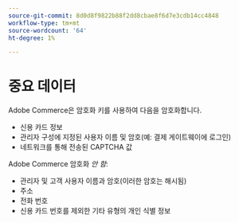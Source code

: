 ```yaml
---
source-git-commit: 8d0d8f9822b88f2dd8cbae8f6d7e3cdb14cc4848
workflow-type: tm+mt
source-wordcount: '64'
ht-degree: 1%

---
```

# 중요 데이터

Adobe Commerce은 암호화 키를 사용하여 다음을 암호화합니다.

* 신용 카드 정보
* 관리자 구성에 지정된 사용자 이름 및 암호(예: 결제 게이트웨이에 로그인)
* 네트워크를 통해 전송된 CAPTCHA 값

Adobe Commerce 암호화 *안 함*:

* 관리자 및 고객 사용자 이름과 암호(이러한 암호는 해시됨)
* 주소
* 전화 번호
* 신용 카드 번호를 제외한 기타 유형의 개인 식별 정보
